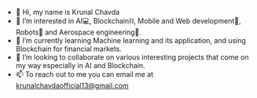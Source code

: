 - 👋 Hi, my name is Krunal Chavda
- 👀 I’m interested in AI💻, Blockchain⛓, Mobile and Web development📲, Robots🤖 and Aerospace engineering🚀.
- 🌱 I’m currently learning Machine learning and its application, and using Blockchain for financial markets.
- 💞️ I’m looking to collaborate on various interesting projects that come on my way especially in AI and Blockchain.
- 📫 To reach out to me you can email me at krunalchavdaofficial13@gmail.com

<!---
krunal16-c/krunal16-c is a ✨ special ✨ repository because its `README.md` (this file) appears on your GitHub profile.
You can click the Preview link to take a look at your changes.
--->
